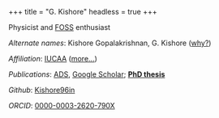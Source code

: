 +++
title = "G. Kishore"
headless = true
+++

Physicist and [FOSS](https://en.wikipedia.org/wiki/Free_and_open-source_software) enthusiast

*Alternate names*:
	Kishore Gopalakrishnan,
	G. Kishore
	([why?](https://www.noenthuda.com/2013/02/17/swaminathan-ganesh-and-murali-vijay-and-the-art-of-south-indian-patronymics/))

*Affiliation*:
	[IUCAA](https://www.iucaa.in/)
	([more…](employment_history))

*Publications*:
	[ADS](https://ui.adsabs.harvard.edu/search/q=orcid%3A0000-0003-2620-790X&sort=date%20desc%2C%20bibcode%20desc&p_=0),
	[Google Scholar](https://scholar.google.com/citations?user=VlIdLfEAAAAJ&hl=en&oi=ao);
	**[PhD thesis](/blog/phd_thesis)**

*Github*:
	[Kishore96in](https://github.com/Kishore96in)

*ORCID*:
	[0000-0003-2620-790X](https://orcid.org/0000-0003-2620-790X)
